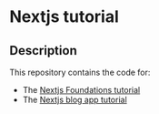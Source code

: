 # Nextjs tutorial

## Description 

This repository contains the code for:
- The [Nextjs Foundations tutorial](https://nextjs.org/learn/foundations/about-nextjs)
- The [Nextjs blog app tutorial](https://nextjs.org/learn/basics/create-nextjs-app)